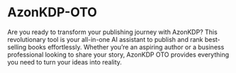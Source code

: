 # AzonKDP-OTO
Are you ready to transform your publishing journey with AzonKDP? This revolutionary tool is your all-in-one AI assistant to publish and rank best-selling books effortlessly. Whether you’re an aspiring author or a business professional looking to share your story, AzonKDP OTO provides everything you need to turn your ideas into reality.
